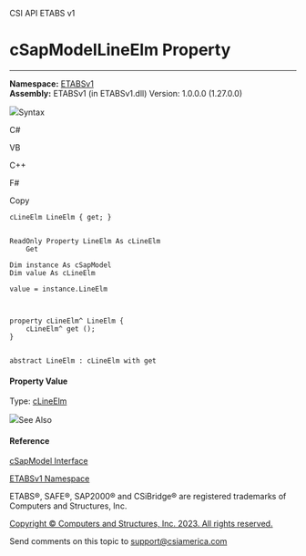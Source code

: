 ﻿

CSI API ETABS v1

# cSapModelLineElm Property  
  
---  
  
**Namespace:** [ETABSv1](2780f1b8-2033-5289-2298-1cdb2a7508d9.htm)  
**Assembly:** ETABSv1 (in ETABSv1.dll) Version: 1.0.0.0 (1.27.0.0)

![](../icons/SectionExpanded.png)Syntax

C#

VB

C++

F#

Copy

    
    
    cLineElm LineElm { get; }
    
    
    ReadOnly Property LineElm As cLineElm
    	Get
    
    Dim instance As cSapModel
    Dim value As cLineElm
    
    value = instance.LineElm
    
    
    
    property cLineElm^ LineElm {
    	cLineElm^ get ();
    }
    
    
    abstract LineElm : cLineElm with get
    

#### Property Value

Type: [cLineElm](12845e9d-b6df-04f3-44cf-7b26f167b1fb.htm)

![](../icons/SectionExpanded.png)See Also

#### Reference

[cSapModel Interface](fe0b0096-9fef-56a3-9d57-cdef76e0f611.htm)

[ETABSv1 Namespace](2780f1b8-2033-5289-2298-1cdb2a7508d9.htm)

ETABS®, SAFE®, SAP2000® and CSiBridge® are registered trademarks of Computers
and Structures, Inc.  

[Copyright © Computers and Structures, Inc. 2023. All rights
reserved.](http://www.csiamerica.com)

Send comments on this topic to
[support@csiamerica.com](mailto:support%40csiamerica.com?Subject=CSI%20API%20ETABS%20v1)

